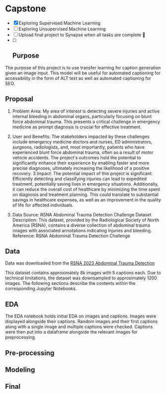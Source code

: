 # Capstone
  - [x] Exploring Supervised Machine Learning 
  - [ ] Exploring Unsupervised Machine Learning
  - [ ] Upload final project to Synapse when all tasks are complete :tada:
  - [ ] ## Purpose
The purpose of this project is to use transfer learning for caption generation given an image input. This model will be useful for automated captioning for accessibility in the form of ALT text as well as automated captioning for SEO.

## Proposal 
1. Problem Area:
My area of interest is detecting severe injuries and active internal bleeding in abdominal organs, particularly focusing on blunt force abdominal trauma. This presents a critical challenge in emergency medicine as prompt diagnosis is crucial for effective treatment.

2. User and Benefits:
The stakeholders impacted by these challenges include emergency medicine doctors and nurses, ED administrators, surgeons, radiologists, and, most importantly, patients who have experienced blunt force abdominal trauma, often as a result of motor vehicle accidents. The project's outcomes hold the potential to significantly enhance their experience by enabling faster and more precise diagnoses, ultimately increasing the likelihood of a positive recovery.
3.Impact:
The potential impact of this project is significant. Efficiently detecting and classifying injuries can lead to expedited treatment, potentially saving lives in emergency situations. Additionally, it can reduce the overall cost of healthcare by minimizing the time spent on diagnosis and treatment planning. This could translate to substantial savings in healthcare expenses, as well as an improvement in the quality of life for affected individuals.
4. Data Source:
RSNA Abdominal Trauma Detection Challenge Dataset
Description: This dataset, provided by the Radiological Society of North America (RSNA), contains a diverse collection of abdominal trauma images with associated annotations indicating injuries and bleeding.
Reference: RSNA Abdominal Trauma Detection Challenge


## Data
Data was downloaded from the [RSNA 2023 Abdominal Trauma Detection](https://www.kaggle.com/competitions/rsna-2023-abdominal-trauma-detection/data)

This dataset contains approximately 8k images with 5 captions each. Due to technical limitations, the dataset was downsampled to approximately 1200 images. The following sections describe the contents within the corresponding Jupyter Notebooks.

## EDA
The EDA notebook holds initial EDA on images and captions. Images were displayed alongside their captions. Random images and their first captions along with a single image and multiple captions were checked. Captions were then put into a dataframe alongside the relevant images for preprocessing.

## Pre-processing


## Modeling


## Final

